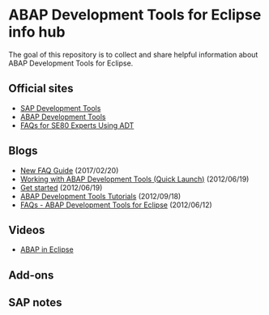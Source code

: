 # ABAP Development Tools for Eclipse info hub
The goal of this repository is to collect and share helpful information about ABAP Development Tools for Eclipse. 

## Official sites
* [SAP Development Tools](https://tools.hana.ondemand.com)
* [ABAP Development Tools](https://tools.hana.ondemand.com/#abap)
* [FAQs for SE80 Experts Using ADT](https://help.sap.com/viewer/c238d694b825421f940829321ffa326a/7.51.1/en-US/bd5c5b75eeab4b7892eff1e1abce7485.html)

## Blogs
* [New FAQ Guide](https://blogs.sap.com/2017/02/20/new-faq-guide-for-smooth-transition-from-se80-to-abap-in-eclispe/) (2017/02/20)
* [Working with ABAP Development Tools (Quick Launch)](https://blogs.sap.com/2012/06/19/working-with-abap-development-tools-quick-launch/) (2012/06/19)
* [Get started](https://blogs.sap.com/2012/06/19/get-started-with-the-abap-development-tools-for-sap-netweaver/) (2012/06/19)
* [ABAP Development Tools Tutorials](https://blogs.sap.com/2012/09/18/abap-development-tools-tutorials-learn-how-to-use-abap-in-eclipse/) (2012/09/18)
* [FAQs - ABAP Development Tools for Eclipse](https://blogs.sap.com/2012/06/12/faqs-abap-development-tools-for-eclipse/) (2012/06/12)

## Videos
* [ABAP in Eclipse](https://www.youtube.com/playlist?list=PLM6Ee3lDb6FgYc8PhQbfD90Z4jA17j3V7)

## Add-ons

## SAP notes
